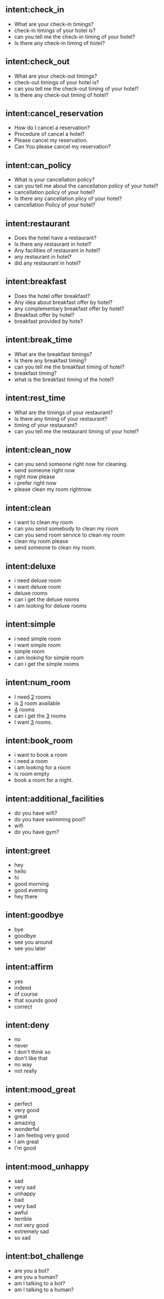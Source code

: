 

## intent:check_in
- What are your check-in timings?
- check-in timings of your hotel is?
- can you tell me the check-in timing of your hotel?
- Is there any check-in timing of hotel?

## intent:check_out
- What are your check-out timings?
- check-out timings of your hotel is?
- can you tell me the check-out timing of your hotel?
- Is there any check-out timing of hotel?

## intent:cancel_reservation
- How do I cancel a reservation?
- Procedure of cancel a hotel?
- Please cancel my reservation.
- Can You please cancel my reservation?

## intent:can_policy
- What is your cancellation policy?
- can you tell me about the cancellation policy of your hotel?
- cancellation policy of your hotel?
- Is there any cancellation plicy of your hotel?
- cancellation Policy of your hotel?

## intent:restaurant
- Does the hotel have a restaurant?
- Is there any restaurant in hotel?
- Any facilities of restaurant in hotel?
- any restaurant in hotel?
- did any restaurant in hotel?

## intent:breakfast
- Does the hotel offer breakfast?
- Any idea about breakfast offer by hotel?
- any complementary breakfast offer by hotel?
- Breakfast offer by hotel?
- breakfast provided by hote?

## intent:break_time
- What are the breakfast timings?
- Is there any breakfast timing?
- can you tell me the breakfast timing of hotel?
- breakfast timing?
- what is the breakfast timing of the hotel?

## intent:rest_time
- What are the timings of your restaurant?
- Is there any timing of your restaurant?
- timing of your restaurant?
- can you tell me the restaurant timing of your hotel?

## intent:clean_now
- can you send someone right now for cleaning.
- send someone right now
- right now please
- i prefer right now
- please clean my room rightnow.

## intent:clean
- i want to clean my room
- can you send somebody to clean my room
- can you send room service to clean my room
- clean my room please
- send someone to clean my room.

## intent:deluxe
- i need deluxe room
- i want deluxe room
- deluxe rooms
- can i get the deluxe rooms
- i am looking for deluxe rooms

## intent:simple
- i need simple room
- i want simple room
- simple room
- i am looking for simple room
- can i get the simple rooms

## intent:num_room
- I need [2](number) rooms
- is [3](number) room available
- [4](number) rooms
- can i get the [3](number) rooms
- I want [3](number) rooms.

## intent:book_room
- i want to book a room
- i need a room
- i am looking for a room
- is room empty
- book a room for a night.

## intent:additional_facilities
- do you have wifi?
- do you have swimming pool?
- wifi
- do you have gym?

## intent:greet
- hey
- hello
- hi
- good morning
- good evening
- hey there

## intent:goodbye
- bye
- goodbye
- see you around
- see you later

## intent:affirm
- yes
- indeed
- of course
- that sounds good
- correct

## intent:deny
- no
- never
- I don't think so
- don't like that
- no way
- not really

## intent:mood_great
- perfect
- very good
- great
- amazing
- wonderful
- I am feeling very good
- I am great
- I'm good

## intent:mood_unhappy
- sad
- very sad
- unhappy
- bad
- very bad
- awful
- terrible
- not very good
- extremely sad
- so sad

## intent:bot_challenge
- are you a bot?
- are you a human?
- am I talking to a bot?
- am I talking to a human?